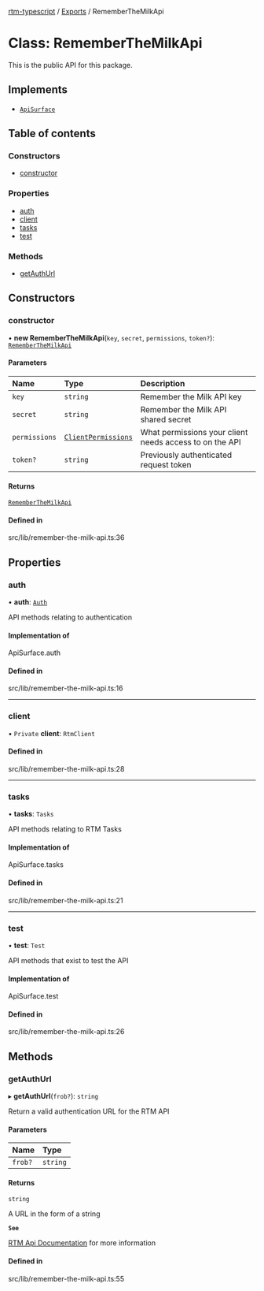[rtm-typescript](../README.md) / [Exports](../modules.md) / RememberTheMilkApi

# Class: RememberTheMilkApi

This is the public API for this package.

## Implements

- [`ApiSurface`](../modules.md#apisurface)

## Table of contents

### Constructors

- [constructor](RememberTheMilkApi.md#constructor)

### Properties

- [auth](RememberTheMilkApi.md#auth)
- [client](RememberTheMilkApi.md#client)
- [tasks](RememberTheMilkApi.md#tasks)
- [test](RememberTheMilkApi.md#test)

### Methods

- [getAuthUrl](RememberTheMilkApi.md#getauthurl)

## Constructors

### constructor

• **new RememberTheMilkApi**(`key`, `secret`, `permissions`, `token?`): [`RememberTheMilkApi`](RememberTheMilkApi.md)

#### Parameters

| Name | Type | Description |
| :------ | :------ | :------ |
| `key` | `string` | Remember the Milk API key |
| `secret` | `string` | Remember the Milk API shared secret |
| `permissions` | [`ClientPermissions`](../enums/ClientPermissions.md) | What permissions your client needs access to on the API |
| `token?` | `string` | Previously authenticated request token |

#### Returns

[`RememberTheMilkApi`](RememberTheMilkApi.md)

#### Defined in

src/lib/remember-the-milk-api.ts:36

## Properties

### auth

• **auth**: [`Auth`](Auth.md)

API methods relating to authentication

#### Implementation of

ApiSurface.auth

#### Defined in

src/lib/remember-the-milk-api.ts:16

___

### client

• `Private` **client**: `RtmClient`

#### Defined in

src/lib/remember-the-milk-api.ts:28

___

### tasks

• **tasks**: `Tasks`

API methods relating to RTM Tasks

#### Implementation of

ApiSurface.tasks

#### Defined in

src/lib/remember-the-milk-api.ts:21

___

### test

• **test**: `Test`

API methods that exist to test the API

#### Implementation of

ApiSurface.test

#### Defined in

src/lib/remember-the-milk-api.ts:26

## Methods

### getAuthUrl

▸ **getAuthUrl**(`frob?`): `string`

Return a valid authentication URL for the RTM API

#### Parameters

| Name | Type |
| :------ | :------ |
| `frob?` | `string` |

#### Returns

`string`

A URL in the form of a string

**`See`**

[RTM Api Documentation](https://www.rememberthemilk.com/services/api/authentication.rtm) for more information

#### Defined in

src/lib/remember-the-milk-api.ts:55
